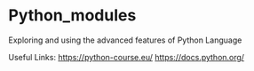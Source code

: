 # Python_modules
Exploring and using the advanced features of Python Language

Useful Links:
https://python-course.eu/
https://docs.python.org/
